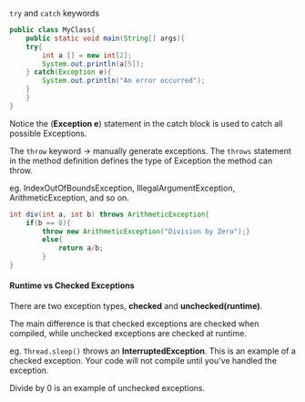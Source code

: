 `try` and `catch` keywords
```java
public class MyClass{
	public static void main(String[] args){
	try{
		int a [] = new int[2];
		System.out.println(a[5]);
	} catch(Exception e){
		System.out.println("An error occurred");
	}
	}
}
```
Notice the (**Exception e**) statement in the catch block is used to catch all possible Exceptions.

The `throw` keyword -> manually generate exceptions. 
The `throws` statement in the method definition defines the type of Exception the method can throw.


eg. IndexOutOfBoundsException, IllegalArgumentException, ArithmeticException, and so on.
```java
int div(int a, int b) throws ArithmeticException{
	if(b == 0){
		throw new ArithmeticException("Division by Zero");}
		else{
			return a/b;
		}
}
```

#### Runtime vs Checked Exceptions
There are two exception types, **checked** and **unchecked(runtime)**. 

The main difference is that checked exceptions are checked when compiled, while unchecked exceptions are checked at runtime.

eg. `Thread.sleep()` throws an **InterruptedException**. This is an example of a checked exception. Your code will not compile until you've handled the exception.

Divide by 0 is an example of unchecked exceptions.